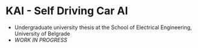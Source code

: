 # KAI - Self Driving Car AI
- Undergraduate university thesis at the School of Electrical Engineering, University of Belgrade
- *WORK IN PROGRESS*